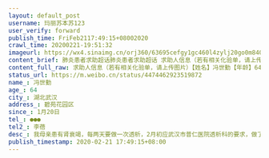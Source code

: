 ```yaml
---
layout: default_post
username: 玛丽苏本苏123
user_verify: forward
publish_time: FriFeb2117:49:15+08002020
crawl_time: 20200221-19:51:32
imageurl: https://wx4.sinaimg.cn/orj360/63695cefgy1gc460l4zylj20go0m840k.jpg
content_brief: 肺炎患者求助超话肺炎患者求助超话 求助人信息（若有相关化验单，请上传图片）【姓名】冯世勤【年龄】64【所在城市】湖北武汉【所在小区、社区】碧苑花园区【患病时间】1月20日【联系方式】●●●【其他紧急联系人】李蓓【病情描述】 我母亲患有肾衰竭，每两天要做一次透析，2月 ...全文
content_full_raw: 求助人信息（若有相关化验单，请上传图片）【姓名】冯世勤【年龄】64【所在城市】湖北武汉【所在小区、社区】碧苑花园区【患病时间】1月20日【联系方式】●●●【其他紧急联系人】李蓓【病情描述】我母亲患有肾衰竭，每两天要做一次透析，2月初应武汉市普仁医院透析科的要求，做了CT和核酸检测。左肺轻微感染，核酸为阴性。2月15日武汉下大雪，可能是步行出医院等车时受了风寒，使抵抗力下降，同时在医院透析时，发生了交叉感染，出现的发热症状，后服用感冒药恢复。2月20日突然发热到37,7，一直没有退热，且伴随胸闷气短的症状。2月21日，前往武汉市第九医院检查，CT结果是双肺感染，多发斑块状、片絮状磨玻璃样模糊影，核酸结果要2天后出，大概率可能性是新冠肺炎。现在九医院有床位，反复联系社区和医院，社区说已经报告到区里，医院反馈在等区里指示，能不能给住院。从早上9点到起，我父亲母亲在医院没吃没喝没有服药，一直等在等。我母亲有肾衰，明天必需要做肾透析，原来的普仁医院已经不能收治发热病人。九医院有床位却住不进去。更想政府尽快确诊收治，以免造成更多交叉感染，不得已只能网上求助。@糖呗张丁文@单读
status_url: https://m.weibo.cn/status/4474462923519872
name_: 冯世勤
age_: 64
city_: 湖北武汉
address_: 碧苑花园区
since_: 1月20日
tel_: ●●●
tel2_: 李蓓
desc_: 我母亲患有肾衰竭，每两天要做一次透析，2月初应武汉市普仁医院透析科的要求，做了CT和核酸检测。左肺轻微感染，核酸为阴性。2月15日武汉下大雪，可能是步行出医院等车时受了风寒，使抵抗力下降，同时在医院透析时，发生了交叉感染，出现的发热症状，后服用感冒药恢复。2月20日突然发热到37,7，一直没有退热，且伴随胸闷气短的症状。2月21日，前往武汉市第九医院检查，CT结果是双肺感染，多发斑块状、片絮状磨玻璃样模糊影，核酸结果要2天后出，大概率可能性是新冠肺炎。现在九医院有床位，反复联系社区和医院，社区说已经报告到区里，医院反馈在等区里指示，能不能给住院。从早上9点到起，我父亲母亲在医院没吃没喝没有服药，一直等在等。我母亲有肾衰，明天必需要做肾透析，原来的普仁医院已经不能收治发热病人。九医院有床位却住不进去。更想政府尽快确诊收治，以免造成更多交叉感染，不得已只能网上求助。@糖呗张丁文@单读
publish_timestamp: 2020-02-21 17:49:15+08:00
---
```

